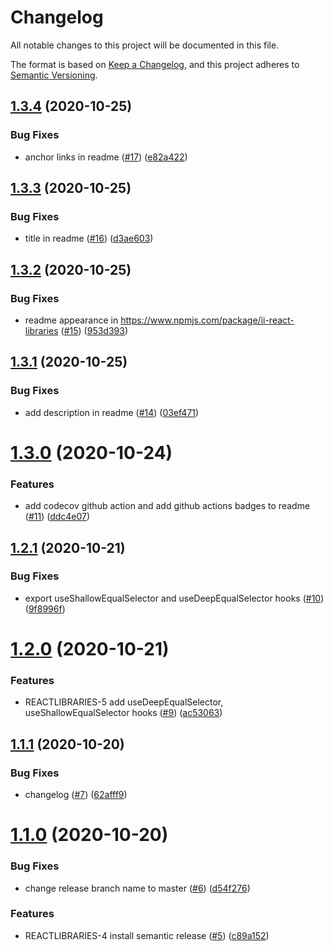 # Changelog
 All notable changes to this project will be documented in this file.


The format is based on [Keep a Changelog](https://keepachangelog.com/en/1.0.0/),
 and this project adheres to [Semantic Versioning](https://semver.org/spec/v2.0.0.html).

## [1.3.4](https://github.com/ildar-icoosoft/react-libraries/compare/v1.3.3...v1.3.4) (2020-10-25)


### Bug Fixes

* anchor links in readme ([#17](https://github.com/ildar-icoosoft/react-libraries/issues/17)) ([e82a422](https://github.com/ildar-icoosoft/react-libraries/commit/e82a422047e0480942f1efc405712009659dadf8))

## [1.3.3](https://github.com/ildar-icoosoft/react-libraries/compare/v1.3.2...v1.3.3) (2020-10-25)


### Bug Fixes

* title in readme ([#16](https://github.com/ildar-icoosoft/react-libraries/issues/16)) ([d3ae603](https://github.com/ildar-icoosoft/react-libraries/commit/d3ae603c650f214d9ba12b65ef1fcb642c97cccf))

## [1.3.2](https://github.com/ildar-icoosoft/react-libraries/compare/v1.3.1...v1.3.2) (2020-10-25)


### Bug Fixes

* readme appearance in https://www.npmjs.com/package/ii-react-libraries ([#15](https://github.com/ildar-icoosoft/react-libraries/issues/15)) ([953d393](https://github.com/ildar-icoosoft/react-libraries/commit/953d393f88a9fc3f9b579a5716c4f4fd6ef6fcf5))

## [1.3.1](https://github.com/ildar-icoosoft/react-libraries/compare/v1.3.0...v1.3.1) (2020-10-25)


### Bug Fixes

* add description in readme ([#14](https://github.com/ildar-icoosoft/react-libraries/issues/14)) ([03ef471](https://github.com/ildar-icoosoft/react-libraries/commit/03ef471f1d2298e49e0a775679fd08487f29f192))

# [1.3.0](https://github.com/ildar-icoosoft/react-libraries/compare/v1.2.1...v1.3.0) (2020-10-24)


### Features

* add codecov github action and add github actions badges to readme ([#11](https://github.com/ildar-icoosoft/react-libraries/issues/11)) ([ddc4e07](https://github.com/ildar-icoosoft/react-libraries/commit/ddc4e07295a48c2f5659702053bfab9903a93d2b))

## [1.2.1](https://github.com/ildar-icoosoft/react-libraries/compare/v1.2.0...v1.2.1) (2020-10-21)


### Bug Fixes

* export useShallowEqualSelector and useDeepEqualSelector hooks ([#10](https://github.com/ildar-icoosoft/react-libraries/issues/10)) ([9f8996f](https://github.com/ildar-icoosoft/react-libraries/commit/9f8996f823627d4ab407c897ff21524dfa8fa887))

# [1.2.0](https://github.com/ildar-icoosoft/react-libraries/compare/v1.1.1...v1.2.0) (2020-10-21)


### Features

* REACTLIBRARIES-5 add useDeepEqualSelector, useShallowEqualSelector hooks ([#9](https://github.com/ildar-icoosoft/react-libraries/issues/9)) ([ac53063](https://github.com/ildar-icoosoft/react-libraries/commit/ac53063e388552919be6806a3cd18e69d21a935b))

## [1.1.1](https://github.com/ildar-icoosoft/react-libraries/compare/v1.1.0...v1.1.1) (2020-10-20)


### Bug Fixes

* changelog ([#7](https://github.com/ildar-icoosoft/react-libraries/issues/7)) ([62afff9](https://github.com/ildar-icoosoft/react-libraries/commit/62afff9886840ae7e63a7a72d9c34d0f40ac8da1))

# [1.1.0](https://github.com/ildar-icoosoft/react-libraries/compare/v1.0.0...v1.1.0) (2020-10-20)


### Bug Fixes

* change release branch name to master ([#6](https://github.com/ildar-icoosoft/react-libraries/issues/6)) ([d54f276](https://github.com/ildar-icoosoft/react-libraries/commit/d54f276d2ea3f535d147944671443c01f0041c00))


### Features

* REACTLIBRARIES-4 install semantic release ([#5](https://github.com/ildar-icoosoft/react-libraries/issues/5)) ([c89a152](https://github.com/ildar-icoosoft/react-libraries/commit/c89a152c3eecc4769dcd18d130e0a5e4fcb245ff))
